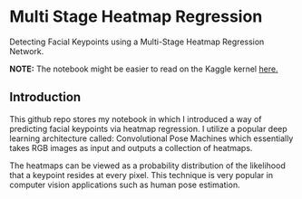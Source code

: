 # Multi Stage Heatmap Regression
Detecting Facial Keypoints using a Multi-Stage Heatmap Regression Network. 

**NOTE:** The notebook might be easier to read on the Kaggle kernel <a href="https://www.kaggle.com/fmak95/facial-keypoint-detection">here.</a>

## Introduction
This github repo stores my notebook in which I introduced a way of predicting facial keypoints via heatmap regression. I utilize a popular deep learning architecture called: Convolutional Pose Machines which essentially takes RGB images as input and outputs a collection of heatmaps.

The heatmaps can be viewed as a probability distribution of the likelihood that a keypoint resides at every pixel. This technique is very popular in computer vision applications such as human pose estimation.
